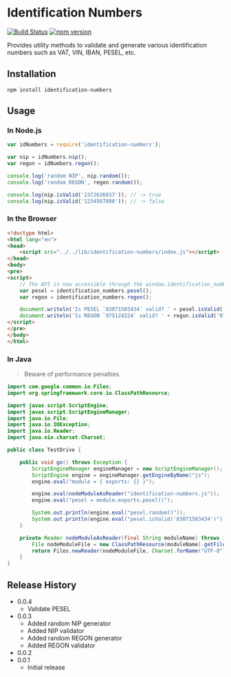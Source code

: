 Identification Numbers
======================
[![Build Status](https://travis-ci.org/danielpacak/identification-numbers.svg?branch=master)](https://travis-ci.org/danielpacak/identification-numbers)
[![npm version](https://badge.fury.io/js/identification-numbers.svg)](http://badge.fury.io/js/identification-numbers)

Provides utility methods to validate and generate various identification numbers such as VAT, VIN, IBAN, PESEL, etc.

## Installation

```shell
npm install identification-numbers
```

## Usage

### In Node.js

```js
var idNumbers = require('identification-numbers');

var nip = idNumbers.nip();
var regon = idNumbers.regon();

console.log('random NIP', nip.random());
console.log('random REGON', regon.random());

console.log(nip.isValid('2372636037')); // -> true
console.log(nip.isValid('1234567890')); // -> false
```

### In the Browser

```html
<!doctype html>
<html lang="en">
<head>
    <script src="../../lib/identification-numbers/index.js"></script>
</head>
<body>
<pre>
<script>
    // The API is now accessible through the window.identification_numbers global object.
    var pesel = identification_numbers.pesel();
    var regon = identification_numbers.regon();

    document.writeln('Is PESEL `83071503434` valid? ' + pesel.isValid('83071503434'));
    document.writeln('Is REGON `975124224` valid? ' + regon.isValid('975124224'));
</script>
</pre>
</body>
</html>
```

### In Java

> Beware of performance penalties.

```java
import com.google.common.io.Files;
import org.springframework.core.io.ClassPathResource;

import javax.script.ScriptEngine;
import javax.script.ScriptEngineManager;
import java.io.File;
import java.io.IOException;
import java.io.Reader;
import java.nio.charset.Charset;

public class TestDrive {

    public void go() throws Exception {
        ScriptEngineManager engineManager = new ScriptEngineManager();
        ScriptEngine engine = engineManager.getEngineByName("js");
        engine.eval("module = { exports: {} }");

        engine.eval(nodeModuleAsReader("identification-numbers.js"));
        engine.eval("pesel = module.exports.pesel()");

        System.out.println(engine.eval("pesel.random()"));
        System.out.println(engine.eval("pesel.isValid('83071503434')")); // -> true
    }

    private Reader nodeModuleAsReader(final String moduleName) throws IOException {
        File nodeModuleFile = new ClassPathResource(moduleName).getFile();
        return Files.newReader(nodeModuleFile, Charset.forName("UTF-8"));
    }
}
```

## Release History
* 0.0.4
  * Validate PESEL
* 0.0.3
  * Added random NIP generator
  * Added NIP validator
  * Added random REGON generator
  * Added REGON validator
* 0.0.2
* 0.0.1
  * Initial release